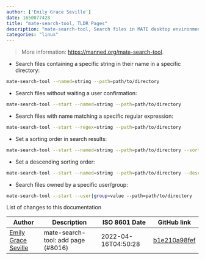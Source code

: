 ```yaml
---
author: ['Emily Grace Seville']
date: 1650077428
title: "mate-search-tool, TLDR Pages"
description: "mate-search-tool, Search files in MATE desktop environment."
categories: "linux"
---
```

> More information: <https://manned.org/mate-search-tool>.

- Search files containing a specific string in their name in a specific directory:

```bash
mate-search-tool --named=string --path=path/to/directory
```

- Search files without waiting a user confirmation:

```bash
mate-search-tool --start --named=string --path=path/to/directory
```

- Search files with name matching a specific regular expression:

```bash
mate-search-tool --start --regex=string --path=path/to/directory
```

- Set a sorting order in search results:

```bash
mate-search-tool --start --named=string --path=path/to/directory --sortby=name|folder|size|type|date
```

- Set a descending sorting order:

```bash
mate-search-tool --start --named=string --path=path/to/directory --descending
```

- Search files owned by a specific user/group:

```bash
mate-search-tool --start --user|group=value --path=path/to/directory
```
List of changes to this documentation


Author | Description | ISO 8601 Date | GitHub link
------|-----|-----|-----
[Emily Grace Seville](mailto:emilyseville7cf@gmail.com) | mate-search-tool: add page (#8016) | 2022-04-16T04:50:28 | [b1e210a98fef](https://github.com/tldr-pages/tldr/commit/b1e210a98fef4d828046016e510978ee4cd2a917)

